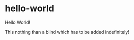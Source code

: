 hello-world
===========

Hello World!

This nothing than a blind which has to be added indefinitely!
